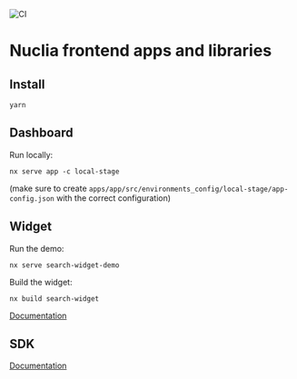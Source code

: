 ![CI](https://github.com/nuclia/frontend/actions/workflows/deploy.yml/badge.svg)

# Nuclia frontend apps and libraries

## Install

```
yarn
```

## Dashboard

Run locally:

```
nx serve app -c local-stage
```

(make sure to create `apps/app/src/environments_config/local-stage/app-config.json` with the correct configuration)

## Widget

Run the demo:

```
nx serve search-widget-demo
```

Build the widget:

```
nx build search-widget
```

[Documentation](https://docs.nuclia.dev/docs/widget/api)

## SDK

[Documentation](https://docs.nuclia.dev/docs/sdk)
